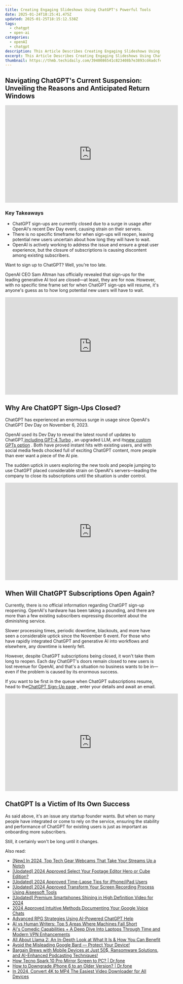 ```yaml
---
title: Creating Engaging Slideshows Using ChatGPT's Powerful Tools
date: 2025-01-24T18:25:41.475Z
updated: 2025-01-25T18:15:12.538Z
tags:
  - chatgpt
  - open-ai
categories:
  - openAI
  - chatgpt
description: This Article Describes Creating Engaging Slideshows Using ChatGPT's Powerful Tools
excerpt: This Article Describes Creating Engaging Slideshows Using ChatGPT's Powerful Tools
thumbnail: https://thmb.techidaily.com/3940086541c823408b7e3893cd4adcfe04714cf8a1d0ceb2c3d06364d867bc68.png
---
```


## Navigating ChatGPT's Current Suspension: Unveiling the Reasons and Anticipated Return Windows

<!-- affiliate ads begin -->
<iframe width="560" height="315" src="https://www.youtube.com/embed/l-SCWTWpegY?si=oxTsHQkIu1v4-I6b" title="YouTube video player" frameborder="0" allow="accelerometer; autoplay; clipboard-write; encrypted-media; gyroscope; picture-in-picture; web-share" referrerpolicy="strict-origin-when-cross-origin" allowfullscreen></iframe>
<!-- affiliate ads end -->

### Key Takeaways

* ChatGPT sign-ups are currently closed due to a surge in usage after OpenAI's recent Dev Day event, causing strain on their servers.
* There is no specific timeframe for when sign-ups will reopen, leaving potential new users uncertain about how long they will have to wait.
* OpenAI is actively working to address the issue and ensure a great user experience, but the closure of subscriptions is causing discontent among existing subscribers.

Want to sign up to ChatGPT? Well, you're too late.

 OpenAI CEO Sam Altman has officially revealed that sign-ups for the leading generative AI tool are closed—at least, they are for now. However, with no specific time frame set for when ChatGPT sign-ups will resume, it's anyone's guess as to how long potential new users will have to wait.

<!-- affiliate ads begin -->
<iframe width="560" height="315" src="https://www.youtube.com/embed/jf0JvOqiAXc?si=kHEHQGC_PhBv4xij" title="YouTube video player" frameborder="0" allow="accelerometer; autoplay; clipboard-write; encrypted-media; gyroscope; picture-in-picture; web-share" referrerpolicy="strict-origin-when-cross-origin" allowfullscreen></iframe>
<!-- affiliate ads end -->

## Why Are ChatGPT Sign-Ups Closed?

 ChatGPT has experienced an enormous surge in usage since OpenAI's ChatGPT Dev Day on November 6, 2023.

 OpenAI used its Dev Day to reveal the latest round of updates to ChatGPT,[including GPT-4 Turbo](https://www.makeuseof.com/chatgpts-latest-update-explained/) , an upgraded LLM, and its[new custom GPTs option](https://www.makeuseof.com/how-use-create-a-gpt-to-create-a-customized-version-of-chatgpt/) . Both have proved instant hits with existing users, and with social media feeds chocked full of exciting ChatGPT content, more people than ever want a piece of the AI pie.

 The sudden uptick in users exploring the new tools and people jumping to use ChatGPT placed considerable strain on OpenAI's servers—leading the company to close its subscriptions until the situation is under control.

<!-- affiliate ads begin -->
<iframe width="560" height="315" src="https://www.youtube.com/embed/ZLb1ViO4WR8?si=g_aiHGNCd7eAvmDM" title="YouTube video player" frameborder="0" allow="accelerometer; autoplay; clipboard-write; encrypted-media; gyroscope; picture-in-picture; web-share" referrerpolicy="strict-origin-when-cross-origin" allowfullscreen></iframe>
<!-- affiliate ads end -->

## When Will ChatGPT Subscriptions Open Again?

 Currently, there is no official information regarding ChatGPT sign-up reopening. OpenAI's hardware has been taking a pounding, and there are more than a few existing subscribers expressing discontent about the diminishing service.

 Slower processing times, periodic downtime, blackouts, and more have seen a considerable uptick since the November 6 event. For those who have rapidly integrated ChatGPT and generative AI into workflows and elsewhere, any downtime is keenly felt.

 However, despite ChatGPT subscriptions being closed, it won't take them long to reopen. Each day ChatGPT's doors remain closed to new users is lost revenue for OpenAI, and that's a situation no business wants to be in—even if the problem is caused by its enormous success.

 If you want to be first in the queue when ChatGPT subscriptions resume, head to the[ChatGPT Sign-Up page](https://chat.openai.com/auth/login?ref=upstract.com) , enter your details and await an email.

<!-- affiliate ads begin -->
<iframe width="560" height="315" src="https://www.youtube.com/embed/slm2NjVPNtk?si=9ow6g1ucmf0TnT4T" title="YouTube video player" frameborder="0" allow="accelerometer; autoplay; clipboard-write; encrypted-media; gyroscope; picture-in-picture; web-share" referrerpolicy="strict-origin-when-cross-origin" allowfullscreen></iframe>
<!-- affiliate ads end -->

## ChatGPT Is a Victim of Its Own Success

 As said above, it's an issue any startup founder wants. But when so many people have integrated or come to rely on the service, ensuring the stability and performance of ChatGPT for existing users is just as important as onboarding more subscribers.

Still, it certainly won't be long until it changes.

<ins class="adsbygoogle"
     style="display:block"
     data-ad-format="autorelaxed"
     data-ad-client="ca-pub-7571918770474297"
     data-ad-slot="1223367746"></ins>

<ins class="adsbygoogle"
     style="display:block"
     data-ad-client="ca-pub-7571918770474297"
     data-ad-slot="8358498916"
     data-ad-format="auto"
     data-full-width-responsive="true"></ins>

<span class="atpl-alsoreadstyle">Also read:</span>
<div><ul>
<li><a href="https://screen-capture.techidaily.com/new-in-2024-top-tech-gear-webcams-that-take-your-streams-up-a-notch/"><u>[New] In 2024, Top Tech Gear Webcams That Take Your Streams Up a Notch</u></a></li>
<li><a href="https://vp-tips.techidaily.com/updated-2024-approved-select-your-footage-editor-hero-or-cube-edition/"><u>[Updated] 2024 Approved Select Your Footage Editor Hero or Cube Edition?</u></a></li>
<li><a href="https://remote-screen-capture.techidaily.com/updated-2024-approved-time-lapse-tips-for-iphoneipad-users/"><u>[Updated] 2024 Approved Time-Lapse Tips for iPhone/iPad Users</u></a></li>
<li><a href="https://video-screen-grab.techidaily.com/updated-2024-approved-transform-your-screen-recording-process-using-aiseesoft-tools/"><u>[Updated] 2024 Approved Transform Your Screen Recording Process Using Aiseesoft Tools</u></a></li>
<li><a href="https://fox-links.techidaily.com/updated-premium-smartphones-shining-in-high-definition-video-for-2024/"><u>[Updated] Premium Smartphones Shining in High Definition Video for 2024</u></a></li>
<li><a href="https://desktop-recording.techidaily.com/2024-approved-intuitive-methods-documenting-your-google-voice-chats/"><u>2024 Approved Intuitive Methods Documenting Your Google Voice Chats</u></a></li>
<li><a href="https://tech-haven.techidaily.com/advanced-rpg-strategies-using-ai-powered-chatgpt-help/"><u>Advanced RPG Strategies Using AI-Powered ChatGPT Help</u></a></li>
<li><a href="https://tech-haven.techidaily.com/ai-vs-human-writers-top-5-areas-where-machines-fall-short/"><u>AI vs Human Writers: Top 5 Areas Where Machines Fall Short</u></a></li>
<li><a href="https://tech-haven.techidaily.com/ais-comedic-capabilities-plus-a-deep-dive-into-laptops-through-time-and-modern-vpn-enhancements/"><u>AI's Comedic Capabilities + A Deep Dive Into Laptops Through Time and Modern VPN Enhancements</u></a></li>
<li><a href="https://tech-haven.techidaily.com/all-about-llama-2-an-in-depth-look-at-what-it-is-and-how-you-can-benefit/"><u>All About Llama 2: An In-Depth Look at What It Is & How You Can Benefit</u></a></li>
<li><a href="https://tech-haven.techidaily.com/avoid-the-misleading-google-bard-protect-your-device/"><u>Avoid the Misleading Google Bard — Protect Your Device!</u></a></li>
<li><a href="https://tech-haven.techidaily.com/1722144982945-bargain-brews-with-mobile-devices-at-just-50-ransomware-solutions-and-ai-enhanced-podcasting-techniques/"><u>Bargain Brews with Mobile Devices at Just 50$, Ransomware Solutions, and AI-Enhanced Podcasting Techniques!</u></a></li>
<li><a href="https://screen-mirror.techidaily.com/how-tecno-spark-10-pro-mirror-screen-to-pc-drfone-by-drfone-android/"><u>How Tecno Spark 10 Pro Mirror Screen to PC? | Dr.fone</u></a></li>
<li><a href="https://blog-min.techidaily.com/how-to-downgrade-iphone-6-to-an-older-version-drfone-by-drfone-ios-system-repair-ios-system-repair/"><u>How to Downgrade iPhone 6 to an Older Version? | Dr.fone</u></a></li>
<li><a href="https://ai-driven-video-production.techidaily.com/in-2024-convert-4k-to-mp4-the-easiest-video-downloader-for-all-devices/"><u>In 2024, Convert 4K to MP4 The Easiest Video Downloader for All Devices</u></a></li>
</ul></div>

